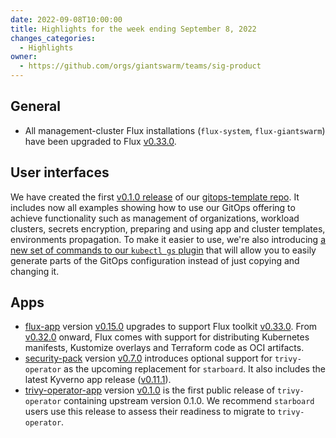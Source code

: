 ```yaml
---
date: 2022-09-08T10:00:00
title: Highlights for the week ending September 8, 2022
changes_categories:
  - Highlights
owner:
  - https://github.com/orgs/giantswarm/teams/sig-product
---
```


## General

- All management-cluster Flux installations (`flux-system`, `flux-giantswarm`) have been upgraded to Flux [v0.33.0](https://github.com/fluxcd/flux2/releases/tag/v0.33.0).

## User interfaces

We have created the first [v0.1.0 release](https://github.com/giantswarm/gitops-template/releases/tag/v0.1.0) of our [gitops-template repo](https://github.com/giantswarm/gitops-template/). It includes now all examples showing how to use our GitOps offering to achieve functionality such as management of organizations, workload clusters, secrets encryption, preparing and using app and cluster templates, environments propagation. To make it easier to use, we're also introducing [a new set of commands to our `kubectl gs` plugin](https://docs.giantswarm.io/ui-api/kubectl-gs/gitops/) that will allow you to easily generate parts of the GitOps configuration instead of just copying and changing it.

## Apps

- [flux-app](https://github.com/giantswarm/flux-app) version [v0.15.0](https://github.com/giantswarm/flux-app/blob/master/CHANGELOG.md#0150---2022-08-31) upgrades to support Flux toolkit [v0.33.0](https://github.com/fluxcd/flux2/releases/tag/v0.33.0). From [v0.32.0](https://github.com/fluxcd/flux2/releases/tag/v0.32.0) onward, Flux comes with support for distributing Kubernetes manifests, Kustomize overlays and Terraform code as OCI artifacts. 
- [security-pack](https://github.com/giantswarm/security-pack) version [v0.7.0](https://github.com/giantswarm/security-pack/blob/main/CHANGELOG.md#070---2022-09-06) introduces optional support for `trivy-operator` as the upcoming replacement for `starboard`. It also includes the latest Kyverno app release ([v0.11.1](https://github.com/giantswarm/kyverno-app/blob/master/CHANGELOG.md#0111---2022-08-23)).
- [trivy-operator-app](https://github.com/giantswarm/trivy-operator-app) version [v0.1.0](https://github.com/giantswarm/trivy-operator-app/blob/main/CHANGELOG.md#010---2022-08-26) is the first public release of `trivy-operator` containing upstream version 0.1.0. We recommend `starboard` users use this release to assess their readiness to migrate to `trivy-operator`.

